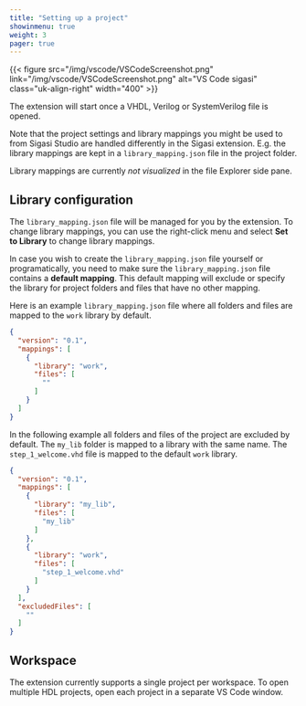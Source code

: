 ```yaml
---
title: "Setting up a project"
showinmenu: true
weight: 3
pager: true
---
```


{{< figure src="/img/vscode/VSCodeScreenshot.png" link="/img/vscode/VSCodeScreenshot.png" alt="VS Code sigasi" class="uk-align-right" width="400" >}}

The extension will start once a VHDL, Verilog or SystemVerilog file is opened.

Note that the project settings and library mappings you might be used to from Sigasi Studio are handled differently in the Sigasi extension. E.g. the library mappings are kept in a `library_mapping.json` file in the project folder.

Library mappings are currently _not visualized_ in the file Explorer side pane.

## Library configuration

The `library_mapping.json` file will be managed for you by the extension.
To change library mappings, you can use the right-click menu and select **Set to Library** to change library mappings.

In case you wish to create the `library_mapping.json` file yourself or programatically, you need to make sure the `library_mapping.json` file contains a **default mapping**.
This default mapping will exclude or specify the library for project folders and files that have no other mapping.

Here is an example `library_mapping.json` file where all folders and files are mapped to the `work` library by default.

``` json
{
  "version": "0.1",
  "mappings": [
    {
      "library": "work",
      "files": [
        ""
      ]
    }
  ]
}
```

In the following example all folders and files of the project are excluded by default.
The `my_lib` folder is mapped to a library with the same name.
The `step_1_welcome.vhd` file is mapped to the default `work` library.

``` json
{
  "version": "0.1",
  "mappings": [
    {
      "library": "my_lib",
      "files": [
        "my_lib"
      ]
    },
    {
      "library": "work",
      "files": [
        "step_1_welcome.vhd"
      ]
    }
  ],
  "excludedFiles": [
    ""
  ]
}
```

## Workspace

The extension currently supports a single project per workspace.
To open multiple HDL projects, open each project in a separate VS Code window.
